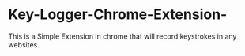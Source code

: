 # Key-Logger-Chrome-Extension-

This is a Simple Extension in chrome that will record keystrokes in any websites.
